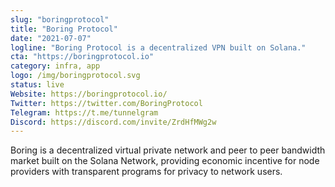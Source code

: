 ```yaml
---
slug: "boringprotocol"
title: "Boring Protocol"
date: "2021-07-07"
logline: "Boring Protocol is a decentralized VPN built on Solana."
cta: "https://boringprotocol.io"
category: infra, app
logo: /img/boringprotocol.svg
status: live
Website: https://boringprotocol.io/
Twitter: https://twitter.com/BoringProtocol
Telegram: https://t.me/tunnelgram
Discord: https://discord.com/invite/ZrdHfMWg2w
---
```

Boring is a decentralized virtual private network and peer to peer bandwidth market built on the Solana Network, providing economic incentive for node providers with transparent programs for privacy to network users.
